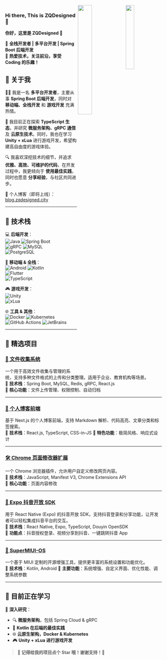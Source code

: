 
<img width="23%" align="right" src="https://ghrs-zqdesigned.vercel.app/api/top-langs/?username=ZQDesigned" />
<img width="30%" align="right" src="https://ghrs-zqdesigned.vercel.app/api?username=ZQDesigned&count_private=true&show_icons=true&include_all_commits=true" />

### Hi there, This is ZQDesigned 👋

**你好，这里是 ZQDesigned 👋**

🔹 **全栈开发者 | 多平台开发 | Spring Boot 后端开发**  
🔹 **热爱技术，关注前沿，享受 Coding 的乐趣！**  

## 📌 关于我
👨‍💻 我是一名 **多平台开发者**，主要从事 **Spring Boot 后端开发**，同时对 **移动端、全栈开发** 和 **游戏开发** 充满热情。  

🌱 我目前正在探索 **TypeScript 生态**，并研究 **微服务架构、gRPC 通信** 及 **云原生技术**。同时，我也在学习 **Unity + xLua** 进行游戏开发，希望构建高自由度的游戏体验。  

🔍 我喜欢深挖技术的细节，并追求 **优雅、高效、可维护的代码**，在开发过程中，我更倾向于 **使用最佳实践**，同时也愿意 **分享经验**，与社区共同进步。  

📢 个人博客（即将上线）：[blog.zqdesigned.city](http://blog.zqdesigned.city)  

---
## 🚀 技术栈
💻 **后端开发**：  
![Java](https://img.shields.io/badge/Java-ED8B00?style=for-the-badge&logo=openjdk&logoColor=white) 
![Spring Boot](https://img.shields.io/badge/Spring%20Boot-6DB33F?style=for-the-badge&logo=spring&logoColor=white)  
![gRPC](https://img.shields.io/badge/gRPC-4285F4?style=for-the-badge&logo=google&logoColor=white)
![MySQL](https://img.shields.io/badge/MySQL-4479A1?style=for-the-badge&logo=mysql&logoColor=white)  
![PostgreSQL](https://img.shields.io/badge/PostgreSQL-336791?style=for-the-badge&logo=postgresql&logoColor=white)

📱 **移动端 & 全栈**：  
![Android](https://img.shields.io/badge/Android-3DDC84?style=for-the-badge&logo=android&logoColor=white) 
![Kotlin](https://img.shields.io/badge/Kotlin-0095D5?style=for-the-badge&logo=kotlin&logoColor=white)  
![Flutter](https://img.shields.io/badge/Flutter-6ecdf8?style=for-the-badge&logo=flutter&logoColor=white)  
![TypeScript](https://img.shields.io/badge/TypeScript-007ACC?style=for-the-badge&logo=typescript&logoColor=white)

🎮 **游戏开发**：  
![Unity](https://img.shields.io/badge/Unity-100000?style=for-the-badge&logo=unity&logoColor=white)  
![xLua](https://img.shields.io/badge/xLua-FF9E0F?style=for-the-badge&logo=lua&logoColor=white)  

🌐 **工具 & 其他**：  
![Docker](https://img.shields.io/badge/Docker-2496ED?style=for-the-badge&logo=docker&logoColor=white)
![Kubernetes](https://img.shields.io/badge/Kubernetes-326CE5?style=for-the-badge&logo=kubernetes&logoColor=white)
![GitHub Actions](https://img.shields.io/badge/GitHub%20Actions-2088FF?style=for-the-badge&logo=github-actions&logoColor=white)
![JetBrains](https://img.shields.io/badge/JetBrains%20IDE-000000?style=for-the-badge&logo=jetbrains&logoColor=white)

---

## 📌 精选项目

### [📂 文件收集系统](https://github.com/Liaoning-YiYun-Network/file-collection-system)
一个用于高效文件收集与管理的系统，支持多种文件格式的上传和分类整理。适用于企业、教育机构等场景。  
🔹 **技术栈**：Spring Boot, MySQL, Redis, gRPC, React.js  
🔹 **核心功能**：文件上传管理、权限控制、自动归档

---

### [📝 个人博客前端](https://github.com/ZQDesigned/blog-fe)
基于 Next.js 的个人博客前端，支持 Markdown 解析、代码高亮、文章分类和标签搜索。  
🔹 **技术栈**：React.js, TypeScript, CSS-in-JS
🔹 **特色功能**：极简风格、响应式设计  

---

### [🛠️ Chrome 页面修改器扩展](https://github.com/ZQDesigned/chrome-page-modifier-extension)
一个 Chrome 浏览器插件，允许用户自定义修改网页内容。  
🔹 **技术栈**：JavaScript, Manifest V3, Chrome Extensions API  
🔹 **核心功能**：页面内容修改

---

### [📱 Expo 抖音开放 SDK](https://github.com/ZQDesigned/expo-douyin-opensdk)
用于 React Native (Expo) 的抖音开放 SDK，支持抖音登录和分享功能，让开发者可以轻松集成抖音平台的交互。  
🔹 **技术栈**：React Native, Expo, TypeScript, Douyin OpenSDK  
🔹 **功能点**：抖音授权登录、视频分享到抖音、一键跳转抖音 App  

---

### [📲 SuperMIUI-OS](https://github.com/ZQDesigned/SuperMIUI-OS)
一个基于 MIUI 定制的开源增强工具，提供更丰富的系统设置和功能优化。  
🔹 **技术栈**：Kotlin, Android
🔹 **主要功能**：系统增强、自定义界面、优化性能、调整系统参数  

---

## 🌱 目前正在学习
📌 **深入研究**：
- 🔍 **微服务架构**，包括 Spring Cloud & gRPC  
- 🚀 **Kotlin 在后端的最佳实践**  
- 🌐 **云原生架构，Docker & Kubernetes**  
- 🎮 **Unity + xLua 进行游戏开发**  

> **🌟 记得给我的项目点个 Star 哦！谢谢支持！🎉**
